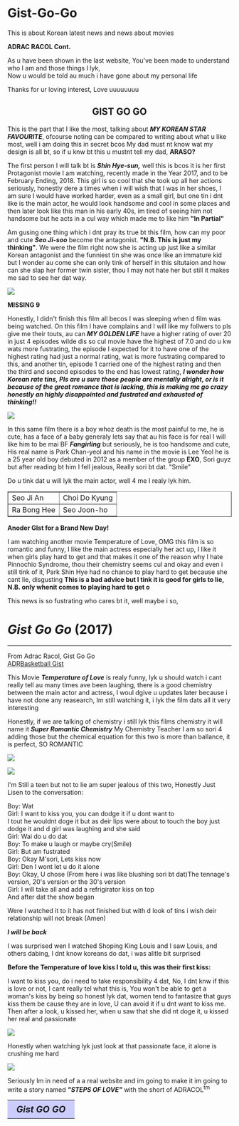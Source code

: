 # Gist-Go-Go
This is about Korean latest news and news about movies

<head>
<title>GIST GO GO-Adrac Racol</title>
</head>
<body>
<b>ADRAC RACOL Cont.</b>
<body background= white>
<p>As u have been shown in the last website, You've been made to understand who I am and those things I lyk,<br>Now u would be told au much i have gone about my personal life</p>
<p>Thanks for ur loving interest, Love uuuuuuuu</p>
<h2 align= "center">GIST GO GO</h2>
<p>This is the part that I like the most, talking about <b><i>MY KOREAN STAR FAVOURITE</i></b>, ofcourse noting can be compared to writing about what u like most, well i am doing this in secret bcos My dad must nt know wat my design is all bt, so if u knw bt this u mustnt tell my dad, <b>ARASO?</b></p>
<p>The first person I will talk bt is <b><i>Shin Hye-sun,</i></b> well this is bcos it is her first Protagonist movie I am watching, recently made in the Year 2017, and to be February Ending, 2018. This girl is so cool that she took up all her actions seriously, honestly dere a times when i will wish that I was in her shoes, I am sure I would have worked harder, even as a small girl, but one tin i dnt like is the main actor, he would look handsome and cool in some places and then later look like this man in his early 40s, im tired of seeing him not handsome but he acts in a cul way which made me to like him <b>"In Partial"</b></p>
<p>Am gusing one thing which i dnt pray its true bt this film, how can my poor and cute <b><em>Seo Ji-soo</em></b> become the antagonist. <b>"N.B. This is just my thinking"</b>. We were the film right now she is acting up just like a similar Korean antagonist and the funniest tin she was once like an immature kid but I wonder au come she can only tink of herself in this situtaion and how can she slap her former twin sister, thou I may not hate her but still it makes me sad to see her dat way.</p>
<img src= "220px-____10s.pjp">
<p><b>MISSING 9</b></p>
<p>Honestly, I didn't finish this film all becos I was sleeping when d film was being watched. On this film I have complains and I will like my follwers to pls give me their touts, au can <em><b>MY GOLDEN LIFE</b></em> have a higher rating of over 20 in just 4 episodes wilde dis so cul movie have the highest of 7.0 and do u kw wats more fustrating, the episode I expected for it to have one of the highest rating had just a normal rating, wat is more fustrating compared to this, and another tin, episode 1 carried one of the highest rating and then the third and second episodes to the end has lowest rating, <em><b>I wonder how Korean rate tins, Pls are u sure those people are mentally alright, or is it because of the great romance that is lacking, this is making me go crazy honestly an highly disappointed and fustrated and exhausted of thinking!!</b></em></p>
<img src= "250px-Missing_9_Poster.pjp">
<p>In this same film there is a boy whoz death is the most painful to me, he is cute, has a face of a baby generaly lets say that au his face is for real I will like him to be mai BF <b><i>Fangirling</i></b> but seriously, he is too handsome and cute, His real name is Park Chan-yeol and his name in the movie is Lee Yeol he is a 25 year old boy debuted in 2012 as a member of the group <b>EXO</b>, Sori guyz but after reading bt him I fell jealous, Really sori bt dat. "Smile"</p>
<p>Do u tink dat u will lyk the main actor, well 4 me I realy lyk him.</p>
<table border="1" cellspacing "5">
<tr>
<td>Seo Ji An</td>
<td>Choi Do Kyung</td>
</tr><tr>
<td>Ra Bong Hee</td>
<td>Seo Joon-ho</td>
</tr>
</table>
<p><b>Anoder GIst for a Brand New Day!</b></p>
<p>I am watching another movie Temperature of Love, OMG this film is so romantic and funny, I like the main actress especially her act up, I like it when girls play hard to get and that makes it one of the reason why I hate Pinnochio Syndrome, thou their chemistry seems cul and okay and even i still tink of it, Park Shin Hye had no chance to play hard to get because she cant lie, disgusting <b>This is a bad advice but I tink it is good for girls to lie, N.B. only whenit comes to playing hard to get o</b></p>
<p>This news is so fustrating who cares bt it, well maybe i so, </p>
<table>
<tbody><tr>
<th colspan="2" class="summary" style="text-align:center;font-size:125%;font-weight:bold;font-style: italic; background: #CCCCFF; padding:0.25em 1em; line-height: 1.5em;">Gist GO GO</th>
</tr>
<h1 id="firstHeading" class="firstHeading" lang="en"><i>Gist Go Go</i> (2017)</h1>                  <div id="bodyContent" class="mw-body-content">
<hr width="100%" align="right">
                  <div id="sitesub" class="noprint">From Adrac Racol, Gist Go Go</div>                   <div id="contentSub"></div>
<abbr title="ADRAC RACOL"> ADR</abbr><a href="file:///C:/Documents%20and%20Settings/Franclead/Desktop/MY%20DOC/WEB%20DESIGN/basketball.html">Basketball Gist</a>
<body class="mediawiki itr sitedir-Itr mw-hide-empty-elt ns-0 ns-subject page-While_You_Were_Sleeping_2017_TV_series rootpage-While_You_Were_Sleeping_2017_TV_series skin-vector action-view">              <div id="mw-page-base" class="noprint"></div>
         <div id="mw-head-base" class="noprint"></div>
<p>This Movie <b><em>Temperature of Love</em></b> is realy funny, lyk u should watch i cant really tell au many times ave been laughing, there is a good chemistry between the main actor and actress, I woul dgive u updates later because i have not done any reasearch, Im still watching it, i lyk the film dats all it very interesting</p>
<p>Honestly, if we are talking of chemistry i still lyk this films chemistry it will name it <b><em>Super Romantic Chemistry</em></b> My Chemistry Teacher I am so sori 4 adding those but the chemical equation for this two is more than ballance, it is perfect, SO ROMANTIC</p>
<p><img src= "250px-Temperature_of_Love-poster.pjp"></p>
<p><img src= "TOL.jpg"></p>
<p>I'm Still a teen but not to lie am super jealous of this two, Honestly Just Lisen to the conversation:</p>
<p>Boy: Wat<br>Girl: I want to kiss you, you can dodge it if u dont want to<br>I tout he wouldnt doge it but as deir lips were about to touch the boy just dodge it and d girl was laughing and she said<br>Girl: Wai do u do dat<br>Boy: To make u laugh or maybe cry(Smile)<br>Girl: But am fustrated<br>Boy: Okay M'sori, Lets kiss now<br>Girl: Den I wont let u do it alone<br>Boy: Okay, U chose (From here i was like blushing sori bt dat)The tennage's version, 20's version or the 30's version<br>Girl: I will take all and add a refrigirator kiss on top<br>And after dat the show began</p>
<p>Were I watched it to it has not finished but with d look of tins i wish deir relationship will not break (Amen)</p>
<p><em><b>I will be back</b></em></p>
<p>I was surprised wen I watched Shoping King Louis and I saw Louis, and others dabing, I dnt know koreans do dat, i was alitle bit surprised</p>
<p><b>Before the Temperature of love kiss I told u, this was their first kiss:</b></p>
<p>I want to kiss you, do i need to take responsibility 4 dat, No, I dnt knw if this is love or not, I cant really tel what this is, You won't be able to get a woman's kiss by being so honest lyk dat, women tend to fantasize that guys kiss them be cause they are in love, U can avoid it if u dnt want to kiss me. Then after a look, u kissed her, when u saw that she did nt doge it, u kissed her real and passionate</p>
<p><img src= "FIRST.jpg"></p>
<p>Honestly when watching lyk just look at that passionate face, it alone is crushing me hard</p>
<p><img src= "SECOND.jpg"></p>
<p>Seriously Im in need of a a real website and im going to make it im going to write a story named <b><em>"STEPS OF LOVE"</em></b> with the short of ADRACOL<sup>tm</sup>
</html>
